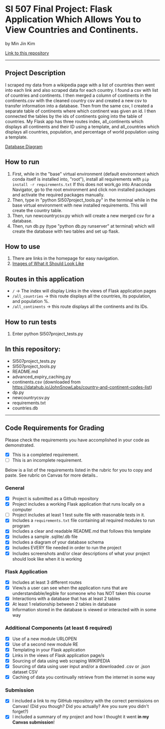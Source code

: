 # SI 507 Final Project: Flask Application Which Allows You to View Countries and Continents.

by Min Jin Kim

[Link to this repository](https://github.com/michellek1995/finalproject)

---

## Project Description
I scraped my data from a wikipedia page with a list of countries then went into each link and also scraped data for each country. I found a csv with list of countries and continents. I then merged a column of continents in the continents.csv with the cleaned country csv and created a new csv to transfer information into a database. Then from the same csv, I created a separate table of continents where which continent was given an id. I then connected the tables by the ids of continents going into the table of countries. My Flask app has three routes index, all_continents which displays all continents and their ID using a template, and all_countries which displays all countries, population, and percentage of world population using a template.



[Database Diagram](https://docs.google.com/document/d/1SjZxCZpYq6sDtC8OhyiG4sWar8sjkY6VpvgeVPiammQ/edit?usp=sharing)




## How to run

1. First, while in the "base" virtual environment (default environment which conda itself is installed into, "root"), install all requirements with `pip install -r requirements.txt` If this does not work,go into Anaconda Navigator, go to the root environment and click non installed packages and activate the required packages manually.
2. Then, type in "python SI507project_tools.py" in the terminal while in the base virtual environment with new installed requirements. This will create the country table.
3. Then, run newcountrycsv.py which will create a new merged csv for a database.
4. Then, run db.py (type "python db.py runserver" at terminal) which will create the database with two tables and set up flask.

## How to use

1. There are links in the homepage for easy navigation.
2. [Images of What it Should Look Like](https://docs.google.com/document/d/1YHDa3UZ9aVQ0296dTtxULEnaPoyW0w13pNoFnmTrSIg/edit?usp=sharing)


## Routes in this application
- `/` -> The index will display Links in the views of Flask application pages
- `/all_countries` -> this route displays all the countries, its population, and population %.
- `/all_continents` -> this route displays all the continents and its IDs.


## How to run tests
1. Enter python SI507project_tests.py

## In this repository:
- SI507project_tests.py
- SI507project_tools.py
- README.md
- advanced_expiry_caching.py
- continents.csv (downloaded from https://datahub.io/JohnSnowLabs/country-and-continent-codes-list)
- dp.py
- newcountrycsv.py
- requirements.txt
- countries.db

---
## Code Requirements for Grading
Please check the requirements you have accomplished in your code as demonstrated.
- [x] This is a completed requirement.
- [ ] This is an incomplete requirement.

Below is a list of the requirements listed in the rubric for you to copy and paste.  See rubric on Canvas for more details..
### General
- [x] Project is submitted as a Github repository
- [x] Project includes a working Flask application that runs locally on a computer
- [ ] Project includes at least 1 test suite file with reasonable tests in it.
- [x] Includes a `requirements.txt` file containing all required modules to run program
- [x] Includes a clear and readable README.md that follows this template
- [x] Includes a sample .sqlite/.db file
- [x] Includes a diagram of your database schema
- [x] Includes EVERY file needed in order to run the project
- [x] Includes screenshots and/or clear descriptions of what your project should look like when it is working

### Flask Application
- [x] Includes at least 3 different routes
- [x] View/s a user can see when the application runs that are understandable/legible for someone who has NOT taken this course
- [x] Interactions with a database that has at least 2 tables
- [x] At least 1 relationship between 2 tables in database
- [x] Information stored in the database is viewed or interacted with in some way

### Additional Components (at least 6 required)
- [x] Use of a new module URLOPEN
- [x] Use of a second new module RE
- [x] Templating in your Flask application
- [x] Links in the views of Flask application page/s
- [x] Sourcing of data using web scraping WIKIPEDIA
- [x] Sourcing of data using user input and/or a downloaded .csv or .json dataset CSV
- [x] Caching of data you continually retrieve from the internet in some way

### Submission
- [x] I included a link to my GitHub repository with the correct permissions on Canvas! (Did you though? Did you actually? Are you sure you didn't forget?)
- [x] I included a summary of my project and how I thought it went **in my Canvas submission**!
